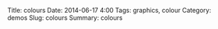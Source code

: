 Title: colours
Date: 2014-06-17 4:00
Tags: graphics, colour
Category: demos
Slug: colours
Summary: colours

<div style="text-align:center;">
<canvas id="colours" width="500" height="500" style="margin:auto;" class="shader-demo update mouse"></canvas>
</div>
<script id="colours-fs" type="x-shader/x-fragment">
precision mediump float;
uniform sampler2D randTex;
uniform float time;

float gamma(float x) {
	if(x >= 0.0031308) {
		return pow(x, 1.0/2.4) * 1.055 - 0.055;
	}
	else {
		return x * 12.92;
	}
}

vec3 RGBTosRGB(vec3 c) {
    return vec3(gamma(c.x), gamma(c.y), gamma(c.z));
}
vec3 XYZToRGB(vec3 c) {
    vec3 rt = vec3(3.2406, -1.5372, -0.4986);
    vec3 gt = vec3(-0.9689, 1.8758, 0.0415);
    vec3 bt = vec3(0.0557, -0.2040, 1.0570);
    return vec3(dot(c,rt), dot(c,gt), dot(c,bt));
}

vec3 xyYToXYZ(vec3 c) {
    float x = c.x;
    float y = c.y;
    float Y = c.z;
    return vec3(Y/y*x, Y, Y/y*(1.0-x-y));
}

vec3 YuvToXYZ(vec3 c) {
    float X = c.x * (9.0*c.y)/(4.0*c.z);
    float Z = c.x * (12.0-3.0*c.y-20.0*c.z) / (4.0*c.z);
    return vec3(X, c.x, Z);
}
vec3 whitePointYuv = vec3(1, 0.19784, 0.46834);

vec3 LUVToYuv(vec3 c) {
    vec3 w = whitePointYuv; 
    float u = c.y / (13.0 * c.x) + w.y;
    float v = c.z / (13.0 * c.x) + w.z;
    float Y = c.x <= 8.0 ?
        w.x * c.x * pow(3.0/29.0, 3.0) :
        w.x * pow((c.x+16.0)/116.0, 3.0);
    return vec3(Y,u,v);
}

vec3 HCLToLUV(vec3 c) {
    float u = c.y * cos(c.x);
    float v = c.y * sin(c.x);
    return vec3(c.z, u, v);
}

vec3 HCLTosRGB(vec3 c) {
	c = HCLToLUV(c);
	c = LUVToYuv(c);
	c = YuvToXYZ(c);
	c = XYZToRGB(c);
	return RGBTosRGB(c);
}

vec4 rand( vec2 p, float t ) {
    vec4 r = texture2D( randTex, p/256.0, -100.0 );
    return sin(r*(7.0+t)) * 0.5 + 0.5;
}

varying vec2 position;
uniform vec2 canvasSize;
uniform vec3 mouseState;
uniform vec3 primaryColour;
uniform float colourSplit;

void voronoi( in vec2 x, out vec4 dists) {
    vec2 xcell = floor(x);
    vec2 xoffset = fract(x);

    vec4 bestSqrDist = vec4(8,8,8,8);
    for( float j = -2.0; j <= 2.0; j++ )
    for( float i = -2.0; i <= 2.0; i++ )
    {
        vec2 relativeCell = vec2(i,j);
        vec2 currentCell = relativeCell + xcell;
		vec2 offset = rand(currentCell, time).xy;
        vec2 relativePoint = relativeCell + offset - xoffset;
        float sqrDist = dot(relativePoint,relativePoint);

        if( sqrDist < bestSqrDist.w ) {
        	bestSqrDist.w = sqrDist;
        }
		if( sqrDist < bestSqrDist.z ) {
			bestSqrDist.w = bestSqrDist.z;
        	bestSqrDist.z = sqrDist;
        }
        if( sqrDist < bestSqrDist.y ) {
			bestSqrDist.z = bestSqrDist.y;
        	bestSqrDist.y = sqrDist;
        }
        if( sqrDist < bestSqrDist.x ) {
			bestSqrDist.y = bestSqrDist.x;
        	bestSqrDist.x = sqrDist;
        }

    }

    dists = sqrt(bestSqrDist);
}

vec2 distort(vec2 uv, out vec2 polar) {
	uv = uv * 2.0 - 1.0;
	float r = polar.x = sqrt(dot(uv,uv));
	float a = polar.y = atan(uv.y, uv.x);
	float d = r;
	uv *= 5.0;
	r *= 5.0;
	const float pi = 3.14;

	float x = uv.x;
	float y = uv.y;
	r = (1.0-d);
	r *= sin(time);
	float u = x*cos(2.0*r) - y*sin(2.0*r);
	float v = y*cos(2.0*r) + x*sin(2.0*r);
	return vec2(u,v)/r;
}
void main() {
	
	vec4 vdists;
	vec2 polar;
	vec2 distorted = distort(position, polar);
	voronoi(distorted, vdists);
	float p = dot(vdists, vec4(0,1,-1,0));
	vec3 c = primaryColour;
	float d = polar.x;
	d = (d-0.8)/0.2;
	d = min(1.0,  max(0.0, d));
	c.x += p * 3.14 * 0.5 * (1.0-d);
	c = HCLTosRGB(c);
	gl_FragColor = vec4(c,1.0);
}
</script>

<script id="colours-vs" type="x-shader/x-vertex">
    attribute vec2 vertex;
    varying vec2 position;
    void main(void) {
        position = vertex * 0.5 + 0.5;
        gl_Position = vec4(vertex, 0.0, 1.0);
    }
</script>


<script src="{dirname}colours.js"></script>
<script src="scripts/graphics.js"></script>